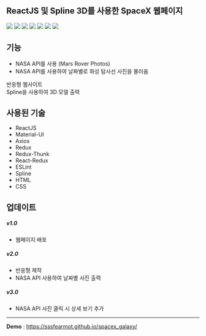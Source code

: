 ## ReactJS 및 Spline 3D를 사용한 SpaceX 웹페이지
<img src="https://img.shields.io/badge/React-61DAFB?style=flat-square&logo=React&logoColor=white"/> <img src="https://img.shields.io/badge/Material UI-007FFF?style=flat-square&logo=MUI&logoColor=white"/> 
<img src="https://img.shields.io/badge/Axios-5A29E4?style=flat-square&logo=Axios&logoColor=white"/>
<img src="https://img.shields.io/badge/Redux-764ABC?style=flat-square&logo=Redux&logoColor=white"/>
<img src="https://img.shields.io/badge/ESLint-4B32C3?style=flat-square&logo=ESLint&logoColor=white"/>
<img src="https://img.shields.io/badge/HTML5-E34F26?style=flat-square&logo=HTML5&logoColor=black"/>
<img src="https://img.shields.io/badge/CSS3-1572B6?style=flat-square&logo=CSS3&logoColor=black"/>

## 기능
- NASA API를 사용 (Mars Rover Photos)
- NASA API를 사용하여 날짜별로 화성 탐사선 사진을 불러옴

반응형 웹사이트</br>
Spline을 사용하여 3D 모델 출력

## 사용된 기술
- ReactJS
- Material-UI
- Axios
- Redux
- Redux-Thunk
- React-Redux
- ESLint
- Spline
- HTML
- CSS

## 업데이트

##### v1.0
- 웹페이지 배포

##### v2.0
- 반응형 제작
- NASA API 사용하여 날짜별 사진 출력

##### v3.0
- NASA API 사진 클릭 시 상세 보기 추가

***
**Demo** : <https://sssfearmot.github.io/spacex_galaxy/>